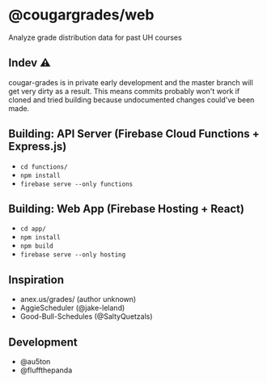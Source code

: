 # @cougargrades/web
Analyze grade distribution data for past UH courses

## Indev ⚠
cougar-grades is in private early development and the master branch will get very dirty as a result. This means commits probably won't work if cloned and tried building because undocumented changes could've been made.

## Building: API Server (Firebase Cloud Functions + Express.js)
- `cd functions/`
- `npm install`
- `firebase serve --only functions`

## Building: Web App (Firebase Hosting + React)
- `cd app/`
- `npm install`
- `npm build`
- `firebase serve --only hosting`

## Inspiration
- anex.us/grades/ (author unknown)
- AggieScheduler (@jake-leland)
- Good-Bull-Schedules (@SaltyQuetzals)

## Development
- @au5ton
- @fluffthepanda
